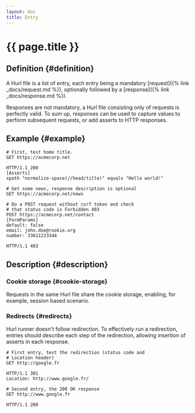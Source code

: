 ```yaml
---
layout: doc
title: Entry
---
```

# {{ page.title }}

## Definition {#definition}

A Hurl file is a list of entry, each entry being a mandatory [request]({% link _docs/request.md %}), 
optionally followed by a [response]({% link _docs/response.md %}). 

Responses are not mandatory, a Hurl file consisting only of requests is perfectly valid. To sum up, responses can be used 
to capture values to perform subsequent requests, or add asserts to HTTP responses.

## Example {#example}

```hurl
# First, test home title.
GET https://acmecorp.net

HTTP/1.1 200
[Asserts]
xpath "normalize-space(//head/title)" equals "Hello world!"

# Get some news, response description is optional
GET https://acmecorp.net/news

# Do a POST request without csrf token and check
# that status code is Forbidden 403
POST https://acmecorp.net/contact
[FormParams]
default: false
email: john.doe@rookie.org
number: 33611223344

HTTP/1.1 403
```

## Description {#description}

### Cookie storage {#cookie-storage}

Requests in the same Hurl file share the cookie storage, enabling, for example, session based scenario.

### Redirects {#redirects}

Hurl runner doesn't follow redirection. To effectively run a redirection, entries should describe each step
of the redirection, allowing insertion of asserts in each response.

```hurl
# First entry, test the redirection (status code and
# Location header)
GET http://google.fr

HTTP/1.1 301
Location: http://www.google.fr/

# Second entry, the 200 OK response
GET http://www.google.fr

HTTP/1.1 200
``` 

